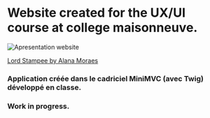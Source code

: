 # Website created for the UX/UI course at college maisonneuve.

![Apresentation website](./Animation.gif)

[Lord Stampee by Alana Moraes](https://stampee-alana.netlify.app/)

### Application créée dans le cadriciel MiniMVC (avec Twig) développé en classe.

### Work in progress.
